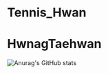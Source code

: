 # Tennis_Hwan
# HwnagTaehwan

![Anurag's GitHub stats](https://github-readme-stats.vercel.app/api?username=hth4105@chungbuk.ac.kr&show_icons=true&theme=radical)
